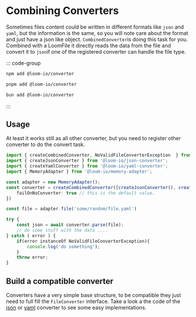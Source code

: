 # Combining Converters

Sometimes files content could be written in different formats like `json` and `yaml`, but the information is the same, so you will note care about the format and just have a json like object. `CombinedConverter`is doing this task for you. Combined with a LoomFile it directly reads the data from the file and convert it to `json`if one of the registered converter can handle the file type.

::: code-group

```sh [npm]
npm add @loom-io/converter
```

```sh [pnpm]
pnpm add @loom-io/converter
```

```sh [bun]
bun add @loom-io/converter
```

:::

## Usage

At least it works still as all other converter, but you need to register other converter to do the convert task.

```ts
import { createCombinedConverter, NoValidFileConverterException  } from '@loom-io/converter';
import { createJsonConverter } from '@loom-io/json-converter';
import { createYamlConverter } from '@loom-io/yaml-converter';
import { MemoryAdapter } from '@loom-io/memory-adapter';

const adapter = new MemoryAdapter();
const converter = createCombinedConverter([createJsonConverter(), createYamlConverter()], {
	failOnNoConverter: true // this is the default value.
})

const file = adapter.file('some/random/file.yaml')

try {
	const json = await converter.parse(file);
	// do some stuff with the data ....
} catch ( error ) {
	if(error instanceOf NoValidFileConverterException){
		console.log('do something');
	}
	throw error;
}
```

## Build a compatible converter

Converters have a very simple base structure, to be compatible they just need to full fill the `FileConverter` interface. Take a look a the code of the [json](https://github.com/cotton-coding/loom-io/blob/main/plugins/json-converter/src/json-converter.ts) or [yaml](https://github.com/cotton-coding/loom-io/blob/main/plugins/yaml-converter/src/yaml-converter.ts) converter to see some easy implementations.
